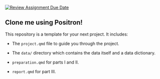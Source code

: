 [![Review Assignment Due Date](https://classroom.github.com/assets/deadline-readme-button-22041afd0340ce965d47ae6ef1cefeee28c7c493a6346c4f15d667ab976d596c.svg)](https://classroom.github.com/a/AMe4V9Xv)
## Clone me using Positron!

This repository is a template for your next project. It includes:

- The `project.qmd` file to guide you through the project.

- The `data/` directory which contains the data itself and a data dictionary.

- `preparation.qmd` for parts I and II.

- `report.qmd` for part III.
